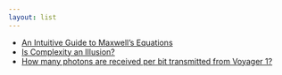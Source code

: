 ```yaml
---
layout: list
---
```


 - [An Intuitive Guide to Maxwell’s Equations](https://photonlines.substack.com/p/an-intuitive-guide-to-maxwells-equations)
 - [Is Complexity an Illusion?](https://arxiv.org/abs/2404.07227)
 - [How many photons are received per bit transmitted from Voyager 1?](https://physics.stackexchange.com/questions/816698/how-many-photons-are-received-per-bit-transmitted-from-voyager-1)

